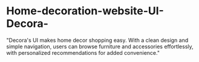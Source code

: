 # Home-decoration-website-UI-Decora-
"Decora's UI makes home decor shopping easy. With a clean design and simple navigation, users can browse furniture and accessories effortlessly, with personalized recommendations for added convenience."
